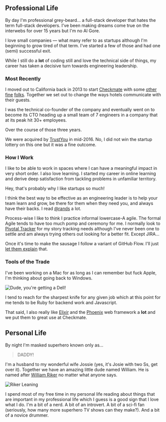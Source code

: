 ## Professional Life

By day I'm professional grey-beard... a full-stack developer that hates
the term full-stack developers. I've been making dreams come true on
the interwebs for over 15 years but I'm no Al Gore.

I love small companies &mdash; what many refer to as startups although I'm
beginning to grow tired of that term. I've started a few of those and had one
(semi) successful exit.

While I still do a **lot** of coding still and love the technical side of
things, my career has taken a decisive turn towards engineering leadership.

### Most Recently

I moved out to California back in 2013 to start
[Checkmate](http://www.checkmate.io) with some
[other](https://www.linkedin.com/in/pattersondrew/)
[fine](https://www.linkedin.com/in/anthonymaggio/)
[folks](https://www.linkedin.com/in/adamrugel/). Together we set out to change
the ways hotels communicate with their guests.

I was the technical co-founder of the company and eventually went on to become
its CTO heading up a small team of 7 engineers in a company that at its peak hit
30+ employees.

Over the course of those three years.

We were acquired by [TrustYou](http://www.trustyou.com/) in mid-2016. No, I did
not win the startup lottery on this one but it was a fine outcome.

### How I Work

I like to be able to work in spaces where I can have a meaningful impact in very
short order. I also love learning. I started my career in online learning and
derive deep satisfaction from tackling problems in unfamiliar territory.

Hey, that's probably why I like startups so much!

I think the best way to be effective as an engineering leader is to help your
team learn and grow, be there for them when they need you, and always have
their backs. I read [@rands](https://twitter.com/rands) a lot.

Process-wise I like to think I practice informal lowercase-A agile. The formal
Agile tends to have too much pomp and ceremony for me. I normally look to
[Pivotal Tracker](https://www.pivotaltracker.com) for my story tracking needs
although I've never been one to settle and am always trying others out looking
for a better fit. Except JIRA...

Once it's time to make the sausage I follow a variant of GitHub Flow. I'll just
[let them explain](https://guides.github.com/introduction/flow/) that.

### Tools of the Trade

I've been working on a Mac for as long as I can remember but fuck Apple, I'm
thinking about going back to Windows.

![Dude, you're getting a Dell!](https://i.imgflip.com/v48dx.jpg)

I tend to reach for the sharpest knife for any given job which at this point for
me tends to be Ruby for backend work and Javascript.

That said, I also really like [Elixir](http://elixir-lang.org/) and the
[Phoenix](http://www.phoenixframework.org/) web framework a **lot** and we put
them to great use at Checkmate.

## Personal Life

By night I'm masked superhero known only as...

> DADDY!

I'm a husband to my wonderful wife Jossie (yes, it's Josie with two Ss, get
over it). Together we have an amazing little dude named William. He is named
after [William Riker](https://en.wikipedia.org/wiki/William_Riker) no matter
what anyone says.

![Riker Leaning](http://i.giphy.com/DZhuWwCdiOA0.gif)

I spend most of my free time in my personal life reading about things that are
important in my professional life which I guess is a good sign that I love what
I do. I'm a bit of a nerd. A bit of an introvert. A bit of a sci-fi fan
(seriously, how many more superhero TV shows can they make?). And a bit of a
novice drummer.
